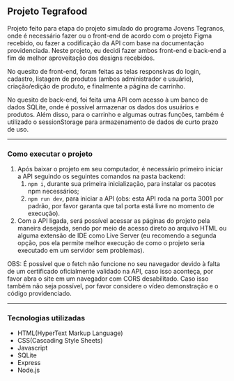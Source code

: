 ## Projeto Tegrafood
Projeto feito para etapa do projeto simulado do programa Jovens Tegranos, onde é necessário fazer ou o front-end de acordo com o projeto Figma recebido, ou fazer a codificação da API com base na documentação providenciada. Neste projeto, eu decidi fazer ambos front-end e back-end a fim de melhor aproveitação dos designs recebidos.

No quesito de front-end, foram feitas as telas responsivas do login, cadastro, listagem de produtos (ambos administrador e usuário), criação/edição de produto, e finalmente a página de carrinho.

No quesito de back-end, foi feita uma API com acesso à um banco de dados SQLite, onde é possível armazenar os dados dos usuários e produtos. Além disso, para o carrinho e algumas outras funções, também é utilizado o sessionStorage para armazenamento de dados de curto prazo de uso.

---

### Como executar o projeto
1. Após baixar o projeto em seu computador, é necessário primeiro iniciar a API seguindo os seguintes comandos na pasta backend:
    1. `npm i`, durante sua primeira inicialização, para instalar os pacotes npm necessários;
    1. `npm run dev`, para iniciar a API (obs: esta API roda na porta 3001 por padrão, por favor garanta que tal porta está livre no momento de execução).
1. Com a API ligada, será possível acessar as páginas do projeto pela maneira desejada, sendo por meio de acesso direto ao arquivo HTML ou alguma extensão de IDE como Live Server (eu recomendo a segunda opção, pos ela permite melhor execução de como o projeto seria executado em um servidor sem problemas).

OBS: É possível que o fetch não funcione no seu navegador devido à falta de um certificado oficialmente validado na API, caso isso aconteça, por favor abra o site em um navegador com CORS desabilitado. Caso isso também não seja possível, por favor considere o vídeo demonstração e o código providenciado.

---

### Tecnologias utilizadas
+ HTML(HyperText Markup Language)
+ CSS(Cascading Style Sheets)
+ Javascript
+ SQLite
+ Express
+ Node.js
